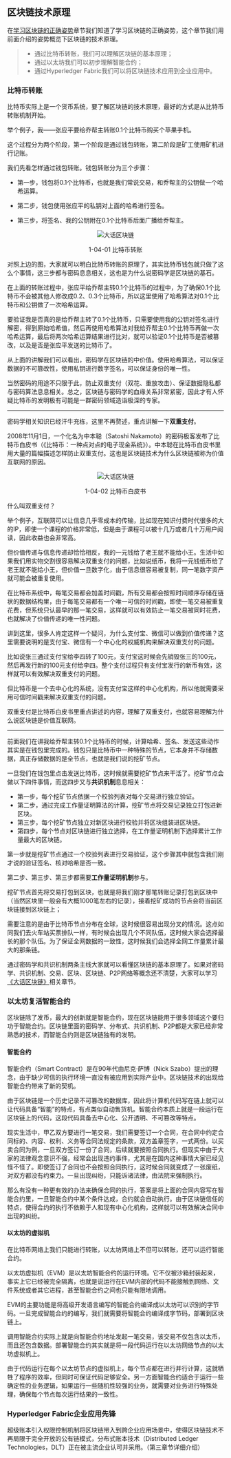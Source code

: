 ## 区块链技术原理

在[学习区块链的正确姿势](./chapter1_03%20correct_method_of_learn_blockchain.md)章节我们知道了学习区块链的正确姿势，这个章节我们用前面介绍的姿势概览下区块链的技术原理。

>* 通过比特币转账，我们可以理解区块链的基本原理；  
>* 通过以太坊我们可以初步理解智能合约；  
>* 通过Hyperledger Fabric我们可以将区块链技术应用到企业应用中。

### 比特币转账

比特币实际上是一个货币系统，要了解区块链的技术原理，最好的方式是从比特币转账机制开始。

举个例子，我——张应平要给乔帮主转账0.1个比特币购买个苹果手机。

这个过程分为两个阶段，第一个阶段是通过钱包转账，第二阶段是矿工使用矿机进行记账。

我们先看怎样通过钱包转账。钱包转账分为三个步骤：

* 第一步，钱包将0.1个比特币，也就是我们常说交易，和乔帮主的公钥做一个哈希运算。

* 第二步，钱包使用张应平的私钥对上面的哈希进行签名。

* 第三步，将签名、我的公钥附在0.1个比特币后面广播给乔帮主。
<div align=center>


![大话区块链](pic/bitcoin_transaction.png "分布式记账") 

1-04-01 比特币转账
</div>

对照上边的图，大家就可以明白比特币转账的原理了，其实比特币钱包就只做了这么个事情，这三步都与密码息息相关，这也是为什么说密码学是区块链的基石。

在上面的转账过程中，张应平给乔帮主转0.1个比特币的过程中，为了确保0.1个比特币不会被其他人修改成0.2、0.3个比特币，所以这里使用了哈希算法对0.1个比特币和公钥做了一次哈希运算。

要验证我是否真的是给乔帮主转了0.1个比特币，只需要使用我的公钥对签名进行解密，得到原始哈希值，然后再使用哈希算法对我给乔帮主0.1个比特币再做一次哈希运算，最后将两次哈希运算结果进行比对，就可以验证0.1个比特币是否被篡改，以及是否是张应平发送的比特币了。

从上面的讲解我们可以看出，密码学在区块链的中价值。使用哈希算法，可以保证数据的不可篡改性，使用私钥进行数字签名，可以保证身份的唯一性。

当然密码的用途不只限于此，防止双重支付（双花、重放攻击）、保证数据隐私都与密码算法息息相关。总之，区块链与密码学的血缘关系非常紧密，因此才有人怀疑比特币的发明极有可能是一群密码领域造诣极深的专家。

***

密码学相关知识已经汗牛充栋，这里不再赘述，重点讲解一下**双重支付**。

2008年11月1日，一个化名为中本聪（Satoshi Nakamoto）的密码极客发布了比特币白皮书（《比特币：一种点对点的电子现金系统》）。中本聪在比特币白皮书里用大量的篇幅描述怎样防止双重支付。这也是区块链技术为什么区块链被称为价值互联网的原因。

<div align=center>


![大话区块链](pic/bitcoin_paper.png "比特币白皮书") 

1-04-02 比特币白皮书
</div>
什么叫双重支付？

举个例子，互联网可以让信息几乎零成本的传输，比如现在知识付费时代很多的大的IP，即使一个课程的价格非常低，但是由于课程可以被十几万或者几十万用户阅读，因此收益也会非常高。

但价值传递与信息传递却恰恰相反，我的一元钱给了老王就不能给小王。生活中如果我们用实物交割很容易解决双重支付的问题，比如说纸币，我将一元钱纸币给了老王就不能给小王，但价值一旦数字化，由于信息很容易被复制，同一笔数字资产就可能会被重复使用。

在比特币系统中，每笔交易都会加盖时间戳，所有交易都会按照时间顺序存储在链状的数据结构里，由于每笔交易都有一个唯一可信的时间戳，即使一笔交易被重复花费，但系统只认最早的那一笔交易，这样就可以有效防止一笔交易被同时花费，也就解决了价值传递的唯一性问题。

讲到这里，很多人肯定这样一个疑问，为什么支付宝、微信可以做到价值传递？这里需要说明的是支付宝、微信有一个中心化的权威机构来解决双重支付的问题。

比如说张三通过支付宝给李四转了100元，支付宝这时候会先销毁张三的100元，然后再发行新的100元支付给李四。整个支付过程只有支付宝发行的新币有效，这样就可以有效解决双重支付的问题。

但比特币是一个去中心化的系统，没有支付宝这样的中心化机构，所以他就需要采用可信时间戳来解决双重支付的问题。

双重支付是比特币白皮书里重点讲述的内容，理解了双重支付，也就容易理解为什么说区块链是价值互联网。

***

前面我们在讲我给乔帮主转0.1个比特币的时候，计算哈希、签名、发送这些动作其实是在钱包里完成的。钱包只是比特币中一种特殊的节点，它本身并不存储数据，真正存储数据的是全节点，也就是我们说的挖矿节点。

一旦我们在钱包里点击发送比特币，这时候就需要挖矿节点来干活了。挖矿节点会做以下四件事情，而这四步又与**共识机制**息息相关：

* 第一步，每个挖矿节点依据一个校验列表对每个交易进行独立验证。
* 第二步，通过完成工作量证明算法的计算，挖矿节点将交易记录独立打包进新区块。
* 第三步，每个挖矿节点独立对新区块进行校验并将区块组装进区块链。
* 第四步，每个节点对区块链进行独立选择，在工作量证明机制下选择累计工作量最大的区块链。


第一步就是挖矿节点通过一个校验列表进行交易验证，这个步骤其中就包含我们刚才说的验证签名、核对哈希是否一致。

第二步、第三步、第三步都需要**工作量证明机制**参与。

挖矿节点首先将交易打包到区块，也就是将我们刚才那笔转账记录打包到区块中（当然区块里一般会有大概1000笔左右的记录），接着挖矿成功的节点会将当前区块链接到区块链上；

需要注意的是由于比特币节点分布在全球，这时候很容易出现分叉的情况。这点如同我们去火车站买票排队一样，有时候会出现几个不同队伍，这时候大家会选择最长的那个队伍。为了保证全网数据的一致性，这时候我们会选择全网工作量累计最大的那条链。

通过密码学和共识机制两条主线大家就可以看懂区块链的基本原理了。如果对密码学、共识机制、交易、区块、区块链、P2P网络等概念还不清楚，大家可以学习[《大话区块链》](https://item.jd.com/12719282.html)相关章节。

### 以太坊复活智能合约

区块链除了发币，最大的创新就是智能合约，现在区块链能用于很多领域这个要归功于智能合约。区块链里面的密码学、分布式、共识机制、P2P都是大家已经非常熟悉的技术，而智能合约则是区块链独有的发明。

#### 智能合约

智能合约（Smart Contract）是在90年代由尼克·萨博（Nick Szabo）提出的理念，由于缺少可信的执行环境一直没有被应用到实际产业中。区块链技术的出现给智能合约带来了新的契机。

由于区块链是一个历史记录不可篡改的数据库，因此将计算机代码写在链上就可以让代码具备“智能”的特点，有点类似自动售货机。智能合约本质上就是一段运行在区块链上的代码，这段代码具备去中心化、公开透明、不可篡改等特点。

现实生活中，甲乙双方要进行一笔交易，我们需要签订一个合同，在合同中约定合同标的、内容、权利、义务等合同法规定的条款，双方盖章签字，一式两份。以买卖合同为例，一旦双方签订一份了合同，后续就要按照合同执行。但现实中由于大家的法律观念意识不强，经常会出现违约事件，尤其是在国内这种事情大家已经见怪不怪了。即使签订了合同也不会按照合同执行，这时候合同就变成了一张废纸，对双方都没有约束力。一旦出现纠纷，只能诉诸法律，由法院来强制执行。

那么有没有一种更有效的办法来确保合同的执行，答案是将上面的合同内容写在智能合约里，一旦智能合约中某个条件达成，合约就会自动执行。由于区块链信任的特点，使得合约的执行不依赖于人和现有中心化机构，这样就可以有效解决合同中出现的纠纷。

#### 以太坊的虚拟机

在比特币网络上我们只能进行转账，以太坊网络上不但可以转账，还可以运行智能合约。

以太坊虚拟机（EVM）是以太坊智能合约的运行环境。它不仅被沙箱封装起来，事实上它已经被完全隔离，也就是说运行在EVM内部的代码不能接触到网络、文件系统或者其它进程，甚至智能合约之间也只能有限地调用。

EVM的主要功能是将高级开发语言编写的智能合约编译成以太坊可以识别的字节码。一旦完成智能合约的编写，我们就需要将智能合约编译成字节码，部署到区块链上。

调用智能合约实际上就是向智能合约地址发起一笔交易，该交易不仅包含以太币，而且还包含数据。部署智能合约其实就是将一段代码运行在以太坊网络节点的以太坊虚拟机上。

由于代码运行在每个以太坊节点的虚拟机上，每个节点都在进行并行计算，这就牺牲了程序的效率，但同时可保证代码足够安全。另一方面智能合约适合于运行一些确定性的业务逻辑，如果运行一些随机性较强的业务，就需要对业务进行特殊处理，确保每个节点每次运行结果的一致性。

### Hyperledger Fabric企业应用先锋

超级账本引入权限控制机制将区块链带入到跨企业应用场景中，使得区块链技术不再局限于完全开放的公有链模式，分布式账本技术（Distributed Ledger Technologies，DLT）正在被主流企业认可并采用。（第三章节详细介绍）
